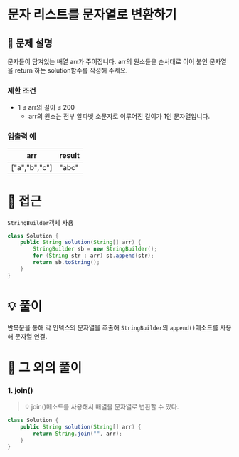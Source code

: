 # 문자 리스트를 문자열로 변환하기

## 📌 문제 설명

문자들이 담겨있는 배열 arr가 주어집니다. arr의 원소들을 순서대로 이어 붙인 문자열을 return 하는 solution함수를 작성해 주세요.

### 제한 조건

- 1 ≤ arr의 길이 ≤ 200
  - arr의 원소는 전부 알파벳 소문자로 이루어진 길이가 1인 문자열입니다.

### 입출력 예

| arr           | result |
| ------------- | ------ |
| ["a","b","c"] | "abc"  |

# 🧐 접근

`StringBuilder`객체 사용

```java
class Solution {
    public String solution(String[] arr) {
        StringBuilder sb = new StringBuilder();
        for (String str : arr) sb.append(str);
        return sb.toString();
    }
}
```

# 💡 풀이

반복문을 통해 각 인덱스의 문자열을 추출해 `StringBuilder`의 `append()`메소드를 사용해 문자열 연결.

# 📘 그 외의 풀이

### 1. join()

> 💡 join()메소드를 사용해서 배열을 문자열로 변환할 수 있다.

```java
class Solution {
    public String solution(String[] arr) {
        return String.join("", arr);
    }
}
```
